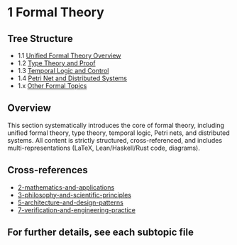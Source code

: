 # 1 Formal Theory

## Tree Structure

- 1.1 [Unified Formal Theory Overview](./1.1-unified-formal-theory-overview.md)
- 1.2 [Type Theory and Proof](./1.2-type-theory-and-proof/README.md)
- 1.3 [Temporal Logic and Control](./1.3-temporal-logic-and-control/README.md)
- 1.4 [Petri Net and Distributed Systems](./1.4-petri-net-and-distributed-systems/README.md)
- 1.x [Other Formal Topics](./1.x-other-formal-topics.md)

## Overview

This section systematically introduces the core of formal theory, including unified formal theory, type theory, temporal logic, Petri nets, and distributed systems. All content is strictly structured, cross-referenced, and includes multi-representations (LaTeX, Lean/Haskell/Rust code, diagrams).

## Cross-references

- [2-mathematics-and-applications](../2-mathematics-and-applications/README.md)
- [3-philosophy-and-scientific-principles](../3-philosophy-and-scientific-principles/README.md)
- [5-architecture-and-design-patterns](../5-architecture-and-design-patterns/README.md)
- [7-verification-and-engineering-practice](../7-verification-and-engineering-practice/README.md)

## For further details, see each subtopic file
